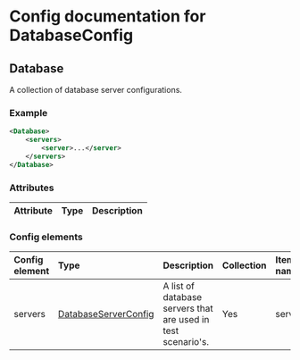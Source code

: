 # Config documentation for DatabaseConfig

## Database
A collection of database server configurations.

### Example
```xml
<Database>
    <servers>
        <server>...</server>
    </servers>
</Database>
```

### Attributes
| Attribute            | Type                 | Description                               |
|:---                  |:---                  |:---                                       |

### Config elements
| Config element        | Type                                                     | Description                  | Collection | Item name                 |
|:---                   |:---                                                      |:---                          |:---        |:---                       |
| servers | [DatabaseServerConfig](../DatabaseServerConfig) | A list of database servers that are used in test scenario's. | Yes        | server |
